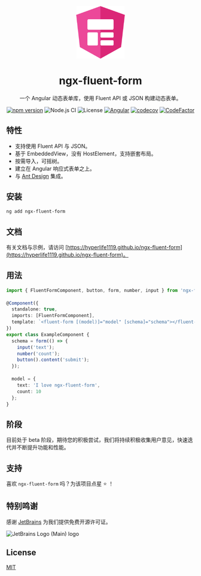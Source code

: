<div align="center">

<img src="./logo.svg" width="130" />

# ngx-fluent-form

一个 Angular 动态表单库，使用 Fluent API 或 JSON 构建动态表单。

[![npm version](https://img.shields.io/npm/v/ngx-fluent-form/latest.svg)](https://npmjs.com/package/ngx-fluent-form)
![Node.js CI](https://github.com/HyperLife1119/ngx-fluent-form/workflows/Node.js%20CI/badge.svg)
![License](https://img.shields.io/badge/License-MIT-blue.svg)
[![Angular](https://img.shields.io/badge/Build%20with-Angular%20CLI-red?logo=angular)](https://www.github.com/angular/angular)
[![codecov](https://codecov.io/gh/HyperLife1119/ngx-fluent-form/branch/main/graph/badge.svg?token=070GEU44U0)](https://codecov.io/gh/HyperLife1119/ngx-fluent-form)
[![CodeFactor](https://www.codefactor.io/repository/github/hyperlife1119/ngx-fluent-form/badge)](https://www.codefactor.io/repository/github/hyperlife1119/ngx-fluent-form)

</div>

## 特性

- 支持使用 Fluent API 与 JSON。
- 基于 EmbeddedView，没有 HostElement，支持嵌套布局。
- 按需导入，可摇树。
- 建立在 Angular 响应式表单之上。
- 与 [Ant Design](https://ng.ant.design) 集成。

## 安装

```bash
ng add ngx-fluent-form
```

## 文档

有关文档与示例，请访问 [https://hyperlife1119.github.io/ngx-fluent-form](https://hyperlife1119.github.io/ngx-fluent-form)。

## 用法

```ts
import { FluentFormComponent, button, form, number, input } from 'ngx-fluent-form';

@Component({
  standalone: true,
  imports: [FluentFormComponent],
  template: `<fluent-form [(model)]="model" [schema]="schema"></fluent-form>`
})
export class ExampleComponent {
  schema = form(() => {
    input('text');
    number('count');
    button().content('submit');
  });

  model = {
    text: 'I love ngx-fluent-form',
    count: 10
  };
}
```

## 阶段

目前处于 beta 阶段，期待您的积极尝试，我们将持续积极收集用户意见，快速迭代并不断提升功能和性能。

## 支持

喜欢 `ngx-fluent-form` 吗？为该项目点星 ⭐ ！

## 特别鸣谢

感谢 [JetBrains](https://www.jetbrains.com/?from=ngx-fluent-form) 为我们提供免费开源许可证。

![JetBrains Logo (Main) logo](https://resources.jetbrains.com/storage/products/company/brand/logos/jb_beam.svg)

## License

[MIT](https://github.com/HyperLife1119/ngx-fluent-form/blob/main/LICENSE)
